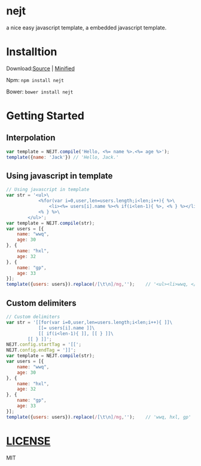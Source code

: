 nejt
===

a nice easy javascript template, a embedded javascript template.

# Installtion
Download:[Source](https://raw.githubusercontent.com/zjuwwq/nejt/master/nejt.js) | [Minified](https://raw.githubusercontent.com/zjuwwq/nejt/master/nejt.min.js)

Npm: `npm install nejt`

Bower: `bower install nejt`

# Getting Started
## Interpolation

```javascript
var template = NEJT.compile('Hello, <%= name %>.<%= age %>'); 
template({name: 'Jack'}) // 'Hello, Jack.'
```

## Using javascript in template

``` javascript
// Using javascript in template
var str = '<ul>\
			<%for(var i=0,user,len=users.length;i<len;i++){ %>\
				<li><%= users[i].name %><% if(i<len-1){ %>, <% } %></li>\
			<% } %>\
		</ul>';
var template = NEJT.compile(str);
var users = [{
	name: "wwq",
	age: 30
}, {
	name: "hxl",
	age: 32
}, {
	name: "gp",
	age: 33
}];
template({users: users}).replace(/[\t\n]/mg,'');	// '<ul><li>wwq, </li><li>hxl, </li><li>gp</li></ul>'
```

## Custom delimiters

``` javascript
// Custom delimiters
var str = '[[for(var i=0,user,len=users.length;i<len;i++){ ]]\
			[[= users[i].name ]]\
			[[ if(i<len-1){ ]], [[ } ]]\
		[[ } ]]';
NEJT.config.startTag = '[[';
NEJT.config.endTag = ']]';
var template = NEJT.compile(str);
var users = [{
	name: "wwq",
	age: 30
}, {
	name: "hxl",
	age: 32
}, {
	name: "gp",
	age: 33
}];
template({users: users}).replace(/[\t\n]/mg,'');	// 'wwq, hxl, gp'
```


# [LICENSE](https://github.com/zjuwwq/nejt/blob/master/LICENSE)
MIT
